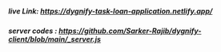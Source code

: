 ##### live Link: https://dygnify-task-loan-application.netlify.app/

##### server codes : https://github.com/Sarker-Rajib/dygnify-client/blob/main/_server.js
